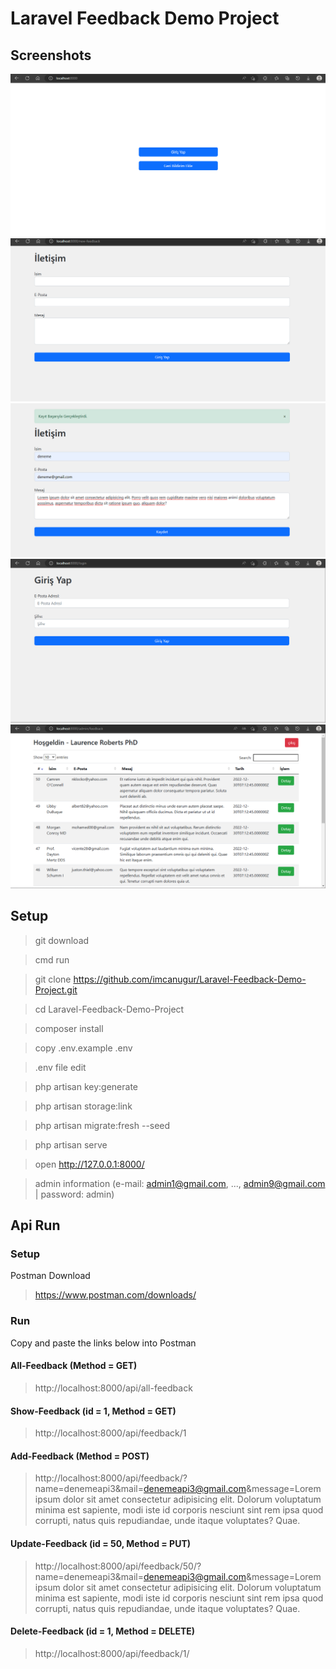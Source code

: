 # Laravel Feedback Demo Project

## Screenshots

![](/screen/screen1.png)
![](/screen/screen2.png)
![](/screen/screen3.png)
![](/screen/screen4.png)
![](/screen/screen5.png)

## Setup
> git download 

> cmd run

> git clone https://github.com/imcanugur/Laravel-Feedback-Demo-Project.git

> cd Laravel-Feedback-Demo-Project

> composer install

> copy .env.example .env

> .env file edit

> php artisan key:generate

> php artisan storage:link

> php artisan migrate:fresh --seed

> php artisan serve

> open http://127.0.0.1:8000/

> admin information (e-mail: admin1@gmail.com, ..., admin9@gmail.com | password: admin)


## Api Run
### Setup
Postman Download
> https://www.postman.com/downloads/

### Run
Copy and paste the links below into Postman

#### All-Feedback (Method = GET)
> http://localhost:8000/api/all-feedback

#### Show-Feedback (id = 1, Method = GET)
> http://localhost:8000/api/feedback/1

#### Add-Feedback (Method = POST)
> http://localhost:8000/api/feedback/?name=denemeapi3&mail=denemeapi3@gmail.com&message=Lorem ipsum dolor sit amet consectetur adipisicing elit. Dolorum voluptatum minima est sapiente, modi iste id corporis nesciunt sint rem ipsa quod corrupti, natus quis repudiandae, unde itaque voluptates? Quae.

#### Update-Feedback (id = 50, Method = PUT)
> http://localhost:8000/api/feedback/50/?name=denemeapi3&mail=denemeapi3@gmail.com&message=Lorem ipsum dolor sit amet consectetur adipisicing elit. Dolorum voluptatum minima est sapiente, modi iste id corporis nesciunt sint rem ipsa quod corrupti, natus quis repudiandae, unde itaque voluptates? Quae.

#### Delete-Feedback (id = 1, Method = DELETE)
> http://localhost:8000/api/feedback/1/

